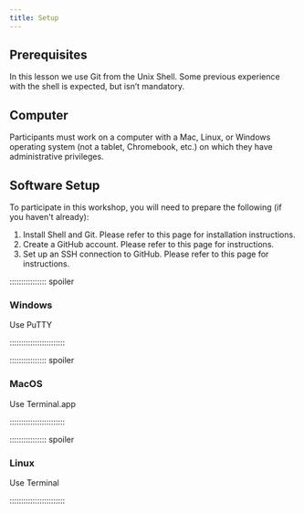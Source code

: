 ```yaml
---
title: Setup
---
```


## Prerequisites

In this lesson we use Git from the Unix Shell. Some previous experience with the shell is expected, but isn’t mandatory.

## Computer

Participants must work on a computer with a Mac, Linux, or Windows operating system (not a tablet, Chromebook, etc.) on which they have administrative privileges.

## Software Setup

To participate in this workshop, you will need to prepare the following (if you haven't already):

1. Install Shell and Git. Please refer to this page for installation instructions.
2. Create a GitHub account. Please refer to this page for instructions.
3. Set up an SSH connection to GitHub. Please refer to this page for instructions.

:::::::::::::::: spoiler

### Windows

Use PuTTY

::::::::::::::::::::::::

:::::::::::::::: spoiler

### MacOS

Use Terminal.app

::::::::::::::::::::::::


:::::::::::::::: spoiler

### Linux

Use Terminal

::::::::::::::::::::::::

